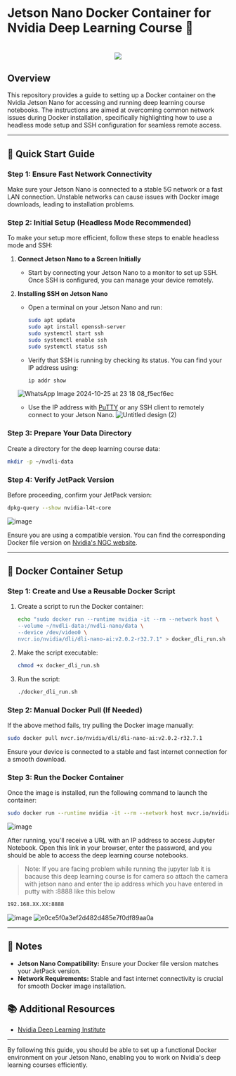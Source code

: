 # Jetson Nano Docker Container for Nvidia Deep Learning Course 🚀

<h1 align="center">
    <img src="https://readme-typing-svg.herokuapp.com/?font=Righteous&size=35&center=true&vCenter=true&width=700&height=100&duration=4000&lines=Deep+Learning+on+Jetson+Nano!+🚀;" />
</h1>

## Overview
This repository provides a guide to setting up a Docker container on the Nvidia Jetson Nano for accessing and running deep learning course notebooks. The instructions are aimed at overcoming common network issues during Docker installation, specifically highlighting how to use a headless mode setup and SSH configuration for seamless remote access.

---

## 🚀 Quick Start Guide

### **Step 1: Ensure Fast Network Connectivity**
Make sure your Jetson Nano is connected to a stable 5G network or a fast LAN connection. Unstable networks can cause issues with Docker image downloads, leading to installation problems.

### **Step 2: Initial Setup (Headless Mode Recommended)**
To make your setup more efficient, follow these steps to enable headless mode and SSH:

1. **Connect Jetson Nano to a Screen Initially**
    - Start by connecting your Jetson Nano to a monitor to set up SSH. Once SSH is configured, you can manage your device remotely.

2. **Installing SSH on Jetson Nano**
    - Open a terminal on your Jetson Nano and run:
        ```bash
        sudo apt update
        sudo apt install openssh-server
        sudo systemctl start ssh
        sudo systemctl enable ssh
        sudo systemctl status ssh
        ```
    - Verify that SSH is running by checking its status. You can find your IP address using:
        ```bash
        ip addr show
        ```
    ![WhatsApp Image 2024-10-25 at 23 18 08_f5ecf6ec](https://github.com/user-attachments/assets/7df1b1c3-d191-4c3c-b470-64e9ddd67fa2)

    - Use the IP address with [PuTTY](https://www.putty.org/) or any SSH client to remotely connect to your Jetson Nano.
![Untitled design (2)](https://github.com/user-attachments/assets/f9253b43-5b1d-4837-ad06-4edc9d7564c4)



### **Step 3: Prepare Your Data Directory**
Create a directory for the deep learning course data:
```bash
mkdir -p ~/nvdli-data
```

### **Step 4: Verify JetPack Version**
Before proceeding, confirm your JetPack version:
```bash
dpkg-query --show nvidia-l4t-core
```
![image](https://github.com/user-attachments/assets/39510433-8f64-4bc4-b084-9ac2b904b3a0)

Ensure you are using a compatible version. You can find the corresponding Docker file version on [Nvidia's NGC website](https://ngc.nvidia.com/).

---

## 🐳 **Docker Container Setup**

### **Step 1: Create and Use a Reusable Docker Script**
1. Create a script to run the Docker container:
    ```bash
    echo "sudo docker run --runtime nvidia -it --rm --network host \
    --volume ~/nvdli-data:/nvdli-nano/data \
    --device /dev/video0 \
    nvcr.io/nvidia/dli/dli-nano-ai:v2.0.2-r32.7.1" > docker_dli_run.sh
    ```
2. Make the script executable:
    ```bash
    chmod +x docker_dli_run.sh
    ```
3. Run the script:
    ```bash
    ./docker_dli_run.sh
    ```

### **Step 2: Manual Docker Pull (If Needed)**
If the above method fails, try pulling the Docker image manually:
```bash
sudo docker pull nvcr.io/nvidia/dli/dli-nano-ai:v2.0.2-r32.7.1
```
Ensure your device is connected to a stable and fast internet connection for a smooth download.

### **Step 3: Run the Docker Container**
Once the image is installed, run the following command to launch the container:
```bash
sudo docker run --runtime nvidia -it --rm --network host nvcr.io/nvidia/dli/dli-nano-ai:v2.0.2-r32.7.1
```
![image](https://github.com/user-attachments/assets/29ab273a-8148-41c4-b692-def853d9723e)

After running, you'll receive a URL with an IP address to access Jupyter Notebook. Open this link in your browser, enter the password, and you should be able to access the deep learning course notebooks.
> Note: If you are facing problem while running the jupyter lab it is bacause this deep learning course is for camera so attach the camera with jetson nano and enter the ip address which you have entered in putty with :8888 like this below

```bash
192.168.XX.XX:8888
```
![image](https://github.com/user-attachments/assets/d2258841-2170-4dbb-bf22-e515b98d554a)
![e0ce5f0a3ef2d482d485e7f0df89aa0a](https://github.com/user-attachments/assets/04d6fc65-e759-4efa-aa29-b11f2055f481)

---

## 📝 **Notes**
- **Jetson Nano Compatibility:** Ensure your Docker file version matches your JetPack version. 
- **Network Requirements:** Stable and fast internet connectivity is crucial for smooth Docker image installation.

## 📚 **Additional Resources**
- [Nvidia Deep Learning Institute](https://developer.nvidia.com/dli)

---

By following this guide, you should be able to set up a functional Docker environment on your Jetson Nano, enabling you to work on Nvidia's deep learning courses efficiently.
